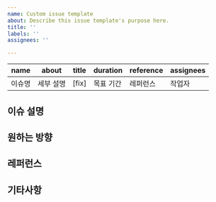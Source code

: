 ```yaml
---
name: Custom issue template
about: Describe this issue template's purpose here.
title: ''
labels: ''
assignees: ''

---
```


| name | about | title | duration   | reference | assignees |
|-----|-------|-------|-------|-----------|-----------|
| 이슈명 | 세부 설명 | [fix] | 목표 기간 | 레퍼런스 | 작업자 |

## 이슈 설명

## 원하는 방향

## 레퍼런스

## 기타사항
